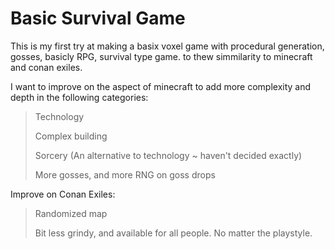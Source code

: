 # Basic Survival Game

This is my first try at making a basix voxel game with procedural generation, gosses, basicly RPG, survival type game. to thew simmilarity to minecraft and conan exiles.

I want to improve on the aspect of minecraft to add more complexity and depth in the following categories:

> Technology
>
> Complex building
>
> Sorcery (An alternative to technology ~ haven't decided exactly)
>
> More gosses, and more RNG on goss drops

Improve on Conan Exiles:

> Randomized map
>
> Bit less grindy, and available for all people. No matter the playstyle.
